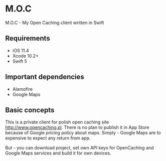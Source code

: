 # M.O.C
M.O.C - My Open Caching client written in Swift

## Requirements

- iOS 11.4
- Xcode 10.2+
- Swift 5

## Important dependencies

- Alamofire
- Google Maps

## Basic concepts
This is a private client for polish open caching site http://www.opencaching.pl.
There is no plan to publish it in App Store because of Google pricing policy about maps. Simply - Google Maps are to expensive to expect any return from app.

But - you can download project, set own API keys for OpenCaching and Google Maps services and build it for own devices.
